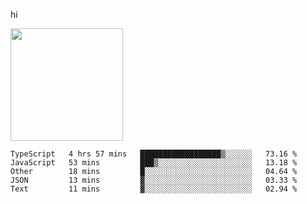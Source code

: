 hi

<img height="180em" src="https://github-readme-stats.vercel.app/api?username=AProductiveNerd&show_icons=true&hide_border=true&&count_private=true&include_all_commits=true" />

<!--START_SECTION:waka-->
```text
TypeScript   4 hrs 57 mins   ██████████████████▒░░░░░░   73.16 % 
JavaScript   53 mins         ███▒░░░░░░░░░░░░░░░░░░░░░   13.18 % 
Other        18 mins         █░░░░░░░░░░░░░░░░░░░░░░░░   04.64 % 
JSON         13 mins         ▓░░░░░░░░░░░░░░░░░░░░░░░░   03.33 % 
Text         11 mins         ▓░░░░░░░░░░░░░░░░░░░░░░░░   02.94 % 
```
<!--END_SECTION:waka-->
